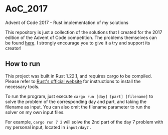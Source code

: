 # AoC_2017
Advent of Code 2017 - Rust implementation of my solutions

This repository is just a collection of the solutions that I created
for the 2017 edition of the Advent of Code competition.
The problems themselves can be found [here](http://adventofcode.com/2017).
I strongly encourage you to give it a try and support its creator!

## How to run
This project was built in Rust 1.22.1,
and requires cargo to be compiled.
Please refer to [Rust's official website](https://www.rust-lang.org/)
for instructions to install the necessary tools.

To run the program, just execute `cargo run [day] [part] [filename]`
to solve the problem of the corresponding day and part,
and taking the filename as input.
You can also omit the filename parameter to run the solver
on my own input files.

For example, `cargo run 7 2` will solve the 2nd part
of the day 7 problem with my personal input,
located in `input/day7` .
